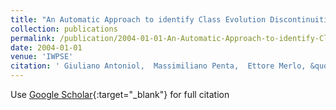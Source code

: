 ```yaml
---
title: "An Automatic Approach to identify Class Evolution Discontinuities"
collection: publications
permalink: /publication/2004-01-01-An-Automatic-Approach-to-identify-Class-Evolution-Discontinuities
date: 2004-01-01
venue: 'IWPSE'
citation: ' Giuliano Antoniol,  Massimiliano Penta,  Ettore Merlo, &quot;An Automatic Approach to identify Class Evolution Discontinuities.&quot; IWPSE, 2004.'
---
```

Use [Google Scholar](https://scholar.google.com/scholar?q=An+Automatic+Approach+to+identify+Class+Evolution+Discontinuities){:target="_blank"} for full citation